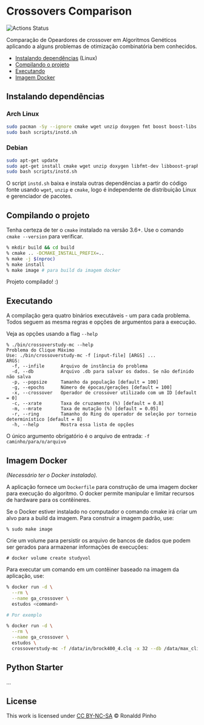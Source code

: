 # Crossovers Comparison

![Actions Status](https://github.com/pinho/crossover-research/workflows/C++%20CI/badge.svg)

Comparação de Opeardores de crossover em Algoritmos Genéticos aplicando a 
alguns problemas de otimização combinatória bem conhecidos.

- [Instalando dependências](#Instalando-dependências) (Linux)
- [Compilando o projeto](#Compilando-o-projeto)
- [Executando](#executando)
- [Imagem Docker](#imagem-docker)

## Instalando dependências

### Arch Linux

```sh
sudo pacman -Sy --ignore cmake wget unzip doxygen fmt boost boost-libs vsqlite++ 
sudo bash scripts/instd.sh
```

### Debian

```sh
sudo apt-get update
sudo apt-get install cmake wget unzip doxygen libfmt-dev libboost-graph-dev libvsqlitepp-dev
sudo bash scripts/instd.sh
```

O script `instd.sh` baixa e instala outras dependências a partir do código fonte
usando `wget`, `unzip` e `cmake`, logo é independente de distribuição Linux e
gerenciador de pacotes.

## Compilando o projeto

Tenha certeza de ter o `cmake` instalado na versão 3.6+. Use o comando
`cmake --version` para verificar.

```sh
% mkdir build && cd build
% cmake .. -DCMAKE_INSTALL_PREFIX=..
% make -j $(nproc)
% make install
% make image # para build da imagem docker
```

Projeto compilado! :)


## Executando

A compilação gera quatro binários executáveis - um para cada problema.
Todos seguem as mesma regras e opções de argumentos para a execução.

Veja as opções usando a flag `--help`

```console
% ./bin/crossoverstudy-mc --help
Problema do Clique Máximo
Use: ./bin/crossoverstudy-mc -f [input-file] [ARGS] ...
ARGS:
  -f, --infile      Arquivo de instância do problema
  -d, --db          Arquivo .db para salvar os dados. Se não definido não salva
  -p, --popsize     Tamanho da população [default = 100]
  -g, --epochs      Número de épocas/gerações [default = 100]
  -x, --crossover   Operador de crossover utilizado com um ID [default = 0]
  -c, --xrate       Taxa de cruzamento (%) [default = 0.8]
  -m, --mrate       Taxa de mutação (%) [default = 0.05]
  -r, --ring        Tamanho do Ring do operador de seleção por torneio determinístico [default = 8]
  -h, --help        Mostra essa lista de opções
```

O único argumento obrigatório é o arquivo de entrada: `-f caminho/para/o/arquivo`

## Imagem Docker

_(Necessário ter o Docker instalado)._

A aplicação fornece um `Dockerfile` para construção de uma imagem docker para
execução do algoritmo. O docker permite manipular e limitar recursos de hardware
para os contêineres. 

Se o Docker estiver instalado no computador o comando cmake irá criar um alvo
para a build da imagem. Para construir a imagem padrão, use:

```console
% sudo make image
```

Crie um volume para persistir os arquivo de bancos de dados que podem ser
gerados para armazenar informações de execuções:

```console
# docker volume create studyvol
```

Para executar um comando em um contêiner baseado na imagem da aplicação, use:

```zsh
% docker run -d \
  --rm \
  --name ga_crossover \
  estudos <command>

# Por exemplo

% docker run -d \
  --rm \
  --name ga_crossover \
  estudos \
  crossoverstudy-mc -f /data/in/brock400_4.clq -x 32 --db /data/max_clique.sqlite
```


## Python Starter

...

## License

This work is licensed under
[CC BY-NC-SA](https://creativecommons.org/licenses/by-nc-sa/4.0/)
&copy; Ronaldd Pinho
